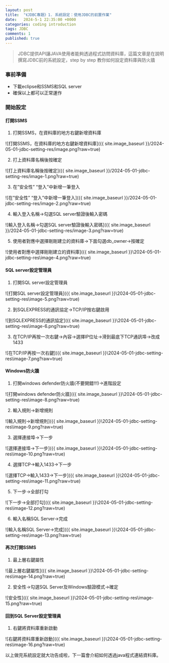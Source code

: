 ```yaml
---
layout: post
title:  "《JDBC專題》1. 系統設定：使用JDBC的前置作業"
date:   2024-5-1 22:35:00 +0000
categories: coding introduction
tags: JDBC
comments: 1
published: true
---
```

>JDBC提供API讓JAVA使用者能夠透過程式訪問資料庫，這篇文章是在說明撰寫JDBC前的系統設定，step by step 教你如何設定資料庫與防火牆

### 事前準備

* 下載eclipse和SSMS和SQL server
* 確保以上都可以正常運作

### 開始設定

#### 打開SSMS

1. 打開SSMS，在資料庫的地方右鍵新增資料庫

![打開SSMS，在資料庫的地方右鍵新增資料庫]({{ site.image_baseurl }}/2024-05-01-jdbc-setting-res/image.png?raw=true)

2. 打上資料庫名稱後按確定

![打上資料庫名稱後按確定]({{ site.image_baseurl }}/2024-05-01-jdbc-setting-res/image-1.png?raw=true)

3. 在”安全性” “登入”中新增一筆登入

![在”安全性” “登入”中新增一筆登入]({{ site.image_baseurl }}/2024-05-01-jdbc-setting-res/image-2.png?raw=true)

4. 輸入登入名稱->勾選SQL server驗證後輸入密碼

![輸入登入名稱->勾選SQL server驗證後輸入密碼]({{ site.image_baseurl }}/2024-05-01-jdbc-setting-res/image-3.png?raw=true)

5. 使用者對應中選擇剛剛建立的資料庫->下面勾選db_owner->按確定

![使用者對應中選擇剛剛建立的資料庫]({{ site.image_baseurl }}\2024-05-01-jdbc-setting-res\image-4.png?raw=true)

#### SQL server設定管理員

1. 打開SQL server設定管理員

![打開SQL server設定管理員]({{ site.image_baseurl }}\2024-05-01-jdbc-setting-res\image-5.png?raw=true)

2. 到SQLEXPRESS的通訊協定->TCP/IP按右鍵啟用

![到SQLEXPRESS的通訊協定]({{ site.image_baseurl }}\2024-05-01-jdbc-setting-res\image-6.png?raw=true)

3. 在TCP/IP再按一次右鍵->內容->選擇IP位址->滑到最底下TCP通訊埠->改成1433

![在TCP/IP再按一次右鍵]({{ site.image_baseurl }}\2024-05-01-jdbc-setting-res\image-7.png?raw=true)

#### Windows防火牆

1. 打開windows defender防火牆(不要開錯!!!)->進階設定

![打開windows defender防火牆]({{ site.image_baseurl }}\2024-05-01-jdbc-setting-res\image-8.png?raw=true)

2. 輸入規則->新增規則

![輸入規則->新增規則]({{ site.image_baseurl }}\2024-05-01-jdbc-setting-res\image-9.png?raw=true)

3. 選擇連接埠->下一步

![選擇連接埠->下一步]({{ site.image_baseurl }}\2024-05-01-jdbc-setting-res\image-10.png?raw=true)

4. 選擇TCP->輸入1433->下一步

![選擇TCP->輸入1433->下一步]({{ site.image_baseurl }}\2024-05-01-jdbc-setting-res\image-11.png?raw=true)

5. 下一步->全部打勾

![下一步->全部打勾]({{ site.image_baseurl }}\2024-05-01-jdbc-setting-res\image-12.png?raw=true)

6. 輸入名稱SQL Server->完成

![輸入名稱SQL Server->完成]({{ site.image_baseurl }}\2024-05-01-jdbc-setting-res\image-13.png?raw=true)

#### 再次打開SSMS

1. 最上層右鍵屬性

![最上層右鍵屬性]({{ site.image_baseurl }}\2024-05-01-jdbc-setting-res\image-14.png?raw=true)

2. 安全性->勾選SQL Server及Windows驗證模式->確定

![安全性]({{ site.image_baseurl }}\2024-05-01-jdbc-setting-res\image-15.png?raw=true)

#### 回到SQL Server設定管理員

1. 右鍵將資料庫重新啟動

![右鍵將資料庫重新啟動]({{ site.image_baseurl }}\2024-05-01-jdbc-setting-res\image-16.png?raw=true)

以上做完系統設定就大功告成啦，下一篇會介紹如何透過java程式連結資料庫。
